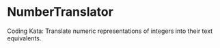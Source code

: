 NumberTranslator
================

Coding Kata: Translate numeric representations of integers into their text equivalents.
